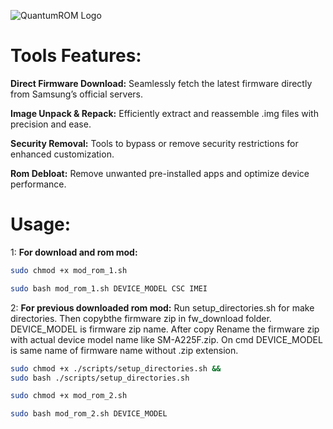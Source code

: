 ![QuantumROM Logo](QuantumROM/logo/QuantumROM.jpg)

# Tools Features:
**Direct Firmware Download:**
Seamlessly fetch the latest firmware directly from Samsung’s official servers.

**Image Unpack & Repack:**
 Efficiently extract and reassemble .img files with precision and ease.

**Security Removal:**
Tools to bypass or remove security restrictions for enhanced customization.

**Rom Debloat:**
Remove unwanted pre-installed apps and optimize device performance.

# Usage: #
1:  **For download and rom mod:**
```bash
sudo chmod +x mod_rom_1.sh
```
```bash
sudo bash mod_rom_1.sh DEVICE_MODEL CSC IMEI
```

2:  **For previous downloaded rom mod:**
Run setup_directories.sh for make directories. Then copybthe firmware zip in fw_download folder. DEVICE_MODEL is firmware zip name. After copy Rename the firmware zip with actual device model name like SM-A225F.zip. On cmd DEVICE_MODEL is same name of firmware name without .zip extension.

```bash
sudo chmod +x ./scripts/setup_directories.sh &&
sudo bash ./scripts/setup_directories.sh
```

```bash
sudo chmod +x mod_rom_2.sh
```
```bash
sudo bash mod_rom_2.sh DEVICE_MODEL
```
